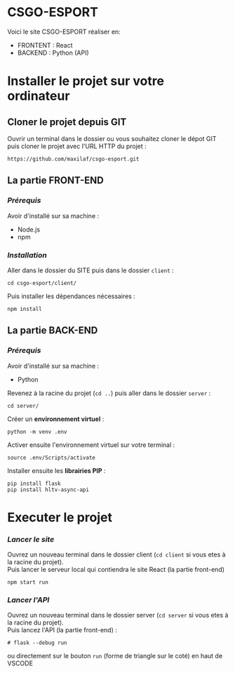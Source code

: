 # **CSGO-ESPORT**

Voici le site CSGO-ESPORT réaliser en:
- FRONTENT : React
- BACKEND : Python (API)

# Installer le projet sur votre ordinateur

## Cloner le projet depuis GIT

Ouvrir un terminal dans le dossier ou vous souhaitez cloner le dépot GIT puis cloner le projet avec l'URL HTTP du projet :
```
https://github.com/maxilaf/csgo-esport.git
```

## La partie FRONT-END
### *Prérequis*

Avoir d'installé sur sa machine :
- Node.js
- npm

### *Installation*
Aller dans le dossier du SITE puis dans le dossier `client` :
```
cd csgo-esport/client/
```
Puis installer les dépendances nécessaires :
```
npm install
```

## La partie BACK-END
### *Prérequis*

Avoir d'installé sur sa machine :
- Python

Revenez à la racine du projet (`cd ..`) puis aller dans le dossier `server` :

```
cd server/
```

Créer un **environnement virtuel** :
```
python -m venv .env
```

Activer ensuite l'environnement virtuel sur votre terminal :
```
source .env/Scripts/activate
```
Installer ensuite les **librairies PIP** :
```
pip install flask
pip install hltv-async-api
```

# Executer le projet

### *Lancer le site*
Ouvrez un nouveau terminal dans le dossier client (`cd client` si vous etes à la racine du projet). <br>
Puis lancer le serveur local qui contiendra le site React (la partie front-end)
```
npm start run
```

### *Lancer l'API*
Ouvrez un nouveau terminal dans le dossier server (`cd server` si vous etes à la racine du projet). <br>
Puis lancez l'API (la partie front-end) :
```
# flask --debug run
```

ou directement sur le bouton `run` (forme de triangle sur le coté) en haut de VSCODE